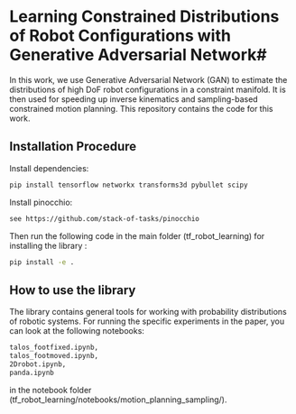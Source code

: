 # Learning Constrained Distributions of Robot Configurations with Generative Adversarial Network#

In this work, we use Generative Adversarial Network (GAN) to estimate the distributions of high DoF robot configurations in a constraint manifold. It is then used for speeding up inverse kinematics and sampling-based constrained motion planning. This repository contains the code for this work.

## Installation Procedure ##
Install dependencies:
```bash
pip install tensorflow networkx transforms3d pybullet scipy
```

Install pinocchio:
```bash
see https://github.com/stack-of-tasks/pinocchio
```

Then run the following code in the main folder (tf_robot_learning) for installing the library :
```bash
pip install -e .
```

## How to use the library ##
The library contains general tools for working with probability distributions of robotic systems. For running the specific experiments in the paper, you can look at the following notebooks:
```bash
talos_footfixed.ipynb,
talos_footmoved.ipynb,
2Drobot.ipynb,
panda.ipynb
```
in the notebook folder (tf_robot_learning/notebooks/motion_planning_sampling/).
